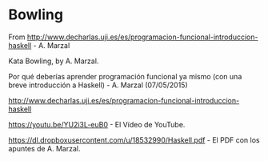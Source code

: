 # Bowling
From http://www.decharlas.uji.es/es/programacion-funcional-introduccion-haskell - A. Marzal

Kata Bowling, by A. Marzal.

Por qué deberías aprender programación funcional ya mismo (con una breve introducción a Haskell) - A. Marzal
(07/05/2015)

http://www.decharlas.uji.es/es/programacion-funcional-introduccion-haskell

https://youtu.be/YU2i3L-euB0  - El Vídeo de YouTube.

https://dl.dropboxusercontent.com/u/18532990/Haskell.pdf - El PDF con los apuntes de A. Marzal.
